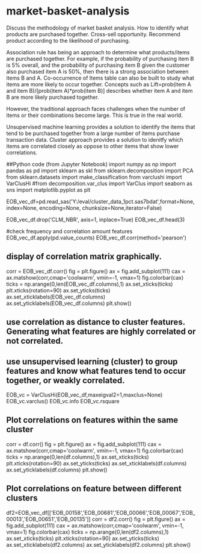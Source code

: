 # market-basket-analysis
Discuss the methodology of market basket analysis. How to identify what products are purchased together. Cross-sell opportunity. Recommend product according to the likelihood of purchasing.

Association rule has being an approach to determine what products/items are purchased together. For example, if the probability of purchasing item B is 5% overall, and the probability of purchasing item B given the customer also purchased item A is 50%, then there is a strong association between items B and A. Co-occurrence of Items table can also be built to study what items are more likely to occur together. Concepts such as Lift=prob(item A and item B)/[prob(item A)*prob(item B)] describes whether item A and item B are more likely purchased together.

However, the traditional approach faces challenges when the number of items or their combinations become large. This is true in the real world. 

Unsupervised machine learning provides a solution to identify the items that tend to be purchased together from a large number of items purchase transaction data. Cluster approach provides a solution to idenitfy which items are correlated closely as oppose to other items that show lower correlations.


##Python code (from Jupyter Notebook)
import numpy as np
import pandas as pd
import sklearn as skl
from sklearn.decomposition import PCA
from sklearn.datasets import make_classification
from varclushi import VarClusHi
#from decomposition.var_clus import VarClus
import seaborn as sns
import matplotlib.pyplot as plt

EOB_vec_df=pd.read_sas('Y:/eval/cluster_data_1pct.sas7bdat',format=None, index=None, encoding=None,
                chunksize=None,iterator=False)
                
EOB_vec_df.drop('CLM_NBR', axis=1, inplace=True)
EOB_vec_df.head(3)

#check frequency and correlation amount features
EOB_vec_df.apply(pd.value_counts)
EOB_vec_df.corr(method='pearson')

## display of correlation matrix graphically.
corr = EOB_vec_df.corr()
fig = plt.figure()
ax = fig.add_subplot(111)
cax = ax.matshow(corr,cmap='coolwarm', vmin=-1, vmax=1)
fig.colorbar(cax)
ticks = np.arange(0,len(EOB_vec_df.columns),1)
ax.set_xticks(ticks)
plt.xticks(rotation=90)
ax.set_yticks(ticks)
ax.set_xticklabels(EOB_vec_df.columns)
ax.set_yticklabels(EOB_vec_df.columns)
plt.show()

## use correlation as distance to cluster features. Generating what features are highly correlated or not correlated.
## use unsupervised learning (cluster) to group features and know what features tend to occur together, or weakly correlated.
 
EOB_vc = VarClusHi(EOB_vec_df,maxeigval2=1,maxclus=None)
EOB_vc.varclus()
EOB_vc.info
EOB_vc.rsquare

## Plot correlations on features within the same cluster

corr = df.corr()
fig = plt.figure()
ax = fig.add_subplot(111)
cax = ax.matshow(corr,cmap='coolwarm', vmin=-1, vmax=1)
fig.colorbar(cax)
ticks = np.arange(0,len(df.columns),1)
ax.set_xticks(ticks)
plt.xticks(rotation=90)
ax.set_yticks(ticks)
ax.set_xticklabels(df.columns)
ax.set_yticklabels(df.columns)
plt.show()

## Plot correlations on feature between different clusters

df2=EOB_vec_df[['EOB_00158','EOB_00681','EOB_00066','EOB_00067','EOB_00013','EOB_00651','EOB_00135']]
corr = df2.corr()
fig = plt.figure()
ax = fig.add_subplot(111)
cax = ax.matshow(corr,cmap='coolwarm', vmin=-1, vmax=1)
fig.colorbar(cax)
ticks = np.arange(0,len(df2.columns),1)
ax.set_xticks(ticks)
plt.xticks(rotation=90)
ax.set_yticks(ticks)
ax.set_xticklabels(df2.columns)
ax.set_yticklabels(df2.columns)
plt.show()















    

